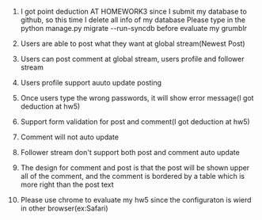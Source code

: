 1. I got point deduction AT HOMEWORK3 since I submit my database to github, so this time I delete all info of my database
   Please type in the python manage.py migrate --run-syncdb before evaluate my grumblr

2. Users are able to post what they want at global stream(Newest Post)

3. Users can post comment at global stream, users profile and follower stream

4. Users profile support auuto update posting

5. Once users type the wrong passwords, it will show error message(I got deduction at hw5)

6. Support form validation for post and comment(I got deduction at hw5)    

7. Comment will not auto update

8. Follower stream don't support both post and comment auto update

9. The design for comment and post is that the post will be shown upper all of the comment, and the comment is bordered by a table which is more right than the post text

9. Please use chrome to evaluate my hw5 since the configuraton is wierd in other browser(ex:Safari)
